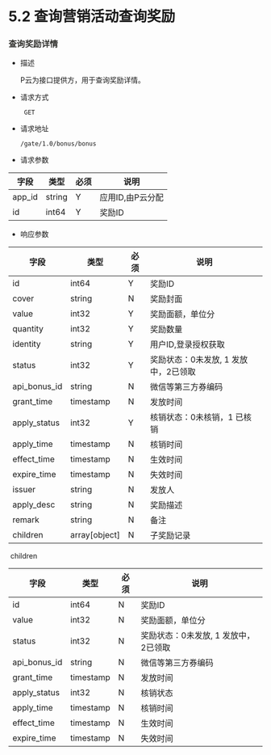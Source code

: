 # 5.2 查询营销活动查询奖励


### <a name="bonus_detail"><font color="#33333">查询奖励详情</font></a>

* 描述

  P云为接⼝提供⽅，⽤于查询奖励详情。

* 请求方式

  ``` GET```
* 请求地址

  ``` /gate/1.0/bonus/bonus ```

* 请求参数

| 字段   | 类型   | 必须 | 说明             |
| ------ | ------ | ---- | ---------------- |
| app_id | string | Y    | 应⽤ID,由P云分配 |
| id     | int64  | Y    | 奖励ID           |

* 响应参数

| 字段         | 类型          | 必须 | 说明                                 |
| ------------ | ------------- | ---- | ------------------------------------ |
| id           | int64         | Y    | 奖励ID                               |
| cover        | string        | N    | 奖励封⾯                             |
| value        | int32         | Y    | 奖励⾯额，单位分                     |
| quantity     | int32         | Y    | 奖励数量                             |
| identity     | string        | Y    | ⽤户ID,登录授权获取                  |
| status       | int32         | Y    | 奖励状态：0未发放, 1 发放中，2已领取 |
| api_bonus_id | string        | N    | 微信等第三方券编码                   |
| grant_time   | timestamp     | N    | 发放时间                             |
| apply_status | int32         | Y    | 核销状态：0未核销，1 已核销          |
| apply_time   | timestamp     | N    | 核销时间                             |
| effect_time  | timestamp     | N    | 生效时间                             |
| expire_time  | timestamp     | N    | 失效时间                             |
| issuer       | string        | N    | 发放人                               |
| apply_desc   | string        | N    | 奖励描述                             |
| remark       | string        | N    | 备注                                 |
| children     | array[object] | N    | 子奖励记录                           |

​	children

| 字段         | 类型      | 必须 | 说明                                 |
| ------------ | --------- | ---- | ------------------------------------ |
| id           | int64     | N    | 奖励ID                               |
| value        | int32     | N    | 奖励⾯额，单位分                     |
| status       | int32     | N    | 奖励状态：0未发放, 1 发放中，2已领取 |
| api_bonus_id | string    | N    | 微信等第三方券编码                   |
| grant_time   | timestamp | N    | 发放时间                             |
| apply_status | int32     | N    | 核销状态                             |
| apply_time   | timestamp | N    | 核销时间                             |
| effect_time  | timestamp | N    | 生效时间                             |
| expire_time  | timestamp | N    | 失效时间                             |
